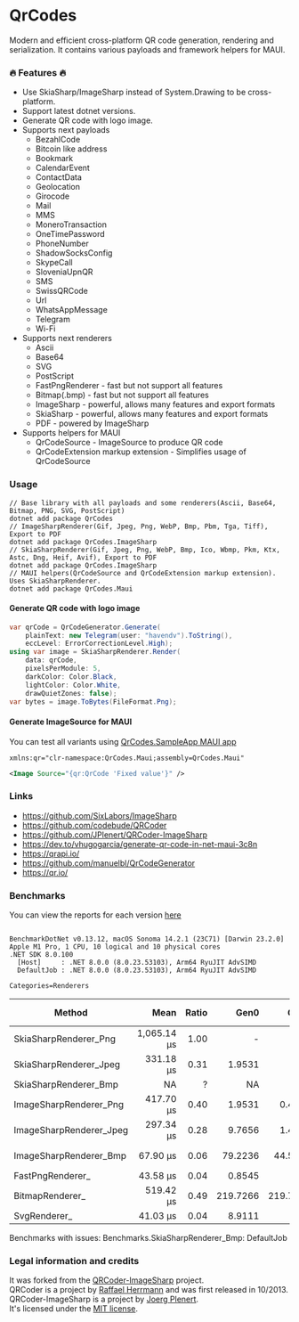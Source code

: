 # QrCodes
Modern and efficient cross-platform QR code generation, rendering and serialization. 
It contains various payloads and framework helpers for MAUI.  

### 🔥 Features 🔥
- Use SkiaSharp/ImageSharp instead of System.Drawing to be cross-platform.
- Support latest dotnet versions.
- Generate QR code with logo image.
- Supports next payloads
  - BezahlCode
  - Bitcoin like address
  - Bookmark
  - CalendarEvent
  - ContactData
  - Geolocation
  - Girocode
  - Mail
  - MMS
  - MoneroTransaction
  - OneTimePassword
  - PhoneNumber
  - ShadowSocksConfig
  - SkypeCall
  - SloveniaUpnQR
  - SMS
  - SwissQRCode
  - Url
  - WhatsAppMessage
  - Telegram
  - Wi-Fi
- Supports next renderers
  - Ascii
  - Base64
  - SVG
  - PostScript
  - FastPngRenderer - fast but not support all features
  - Bitmap(.bmp) - fast but not support all features
  - ImageSharp - powerful, allows many features and export formats
  - SkiaSharp - powerful, allows many features and export formats
  - PDF - powered by ImageSharp
- Supports helpers for MAUI
  - QrCodeSource - ImageSource to produce QR code
  - QrCodeExtension markup extension - Simplifies usage of QrCodeSource

### Usage
```
// Base library with all payloads and some renderers(Ascii, Base64, Bitmap, PNG, SVG, PostScript)
dotnet add package QrCodes
// ImageSharpRenderer(Gif, Jpeg, Png, WebP, Bmp, Pbm, Tga, Tiff), Export to PDF
dotnet add package QrCodes.ImageSharp
// SkiaSharpRenderer(Gif, Jpeg, Png, WebP, Bmp, Ico, Wbmp, Pkm, Ktx, Astc, Dng, Heif, Avif), Export to PDF
dotnet add package QrCodes.ImageSharp
// MAUI helpers(QrCodeSource and QrCodeExtension markup extension). Uses SkiaSharpRenderer.
dotnet add package QrCodes.Maui
```

#### Generate QR code with logo image
```csharp
var qrCode = QrCodeGenerator.Generate(
    plainText: new Telegram(user: "havendv").ToString(),
    eccLevel: ErrorCorrectionLevel.High);
using var image = SkiaSharpRenderer.Render(
    data: qrCode,
    pixelsPerModule: 5,
    darkColor: Color.Black,
    lightColor: Color.White,
    drawQuietZones: false);
var bytes = image.ToBytes(FileFormat.Png);
```

#### Generate ImageSource for MAUI
You can test all variants using [QrCodes.SampleApp MAUI app](sample)
```
xmlns:qr="clr-namespace:QrCodes.Maui;assembly=QrCodes.Maui"
```
```xml
<Image Source="{qr:QrCode 'Fixed value'}" />
```

### Links
- https://github.com/SixLabors/ImageSharp
- https://github.com/codebude/QRCoder
- https://github.com/JPlenert/QRCoder-ImageSharp
- https://dev.to/vhugogarcia/generate-qr-code-in-net-maui-3c8n
- https://qrapi.io/
- https://github.com/manuelbl/QrCodeGenerator
- https://qr.io/

### Benchmarks
You can view the reports for each version [here](benchmarks)

<!--BENCHMARKS_START-->
```

BenchmarkDotNet v0.13.12, macOS Sonoma 14.2.1 (23C71) [Darwin 23.2.0]
Apple M1 Pro, 1 CPU, 10 logical and 10 physical cores
.NET SDK 8.0.100
  [Host]     : .NET 8.0.0 (8.0.23.53103), Arm64 RyuJIT AdvSIMD
  DefaultJob : .NET 8.0.0 (8.0.23.53103), Arm64 RyuJIT AdvSIMD

Categories=Renderers  

```
| Method                  | Mean        | Ratio | Gen0     | Gen1     | Gen2    | Allocated | Alloc Ratio |
|------------------------ |------------:|------:|---------:|---------:|--------:|----------:|------------:|
| SkiaSharpRenderer_Png   | 1,065.14 μs |  1.00 |        - |        - |       - |   1.52 KB |        1.00 |
| SkiaSharpRenderer_Jpeg  |   331.18 μs |  0.31 |   1.9531 |        - |       - |  13.23 KB |        8.72 |
| SkiaSharpRenderer_Bmp   |          NA |     ? |       NA |       NA |      NA |        NA |           ? |
| ImageSharpRenderer_Png  |   417.70 μs |  0.40 |   1.9531 |   0.4883 |       - |   48.1 KB |       31.71 |
| ImageSharpRenderer_Jpeg |   297.34 μs |  0.28 |   9.7656 |   1.4648 |  0.4883 |  57.02 KB |       37.60 |
| ImageSharpRenderer_Bmp  |    67.90 μs |  0.06 |  79.2236 |  44.5557 | 43.3350 | 363.08 KB |      239.40 |
| FastPngRenderer_        |    43.58 μs |  0.04 |   0.8545 |        - |       - |   5.39 KB |        3.56 |
| BitmapRenderer_         |   519.42 μs |  0.49 | 219.7266 | 219.7266 | 36.1328 | 368.75 KB |      243.15 |
| SvgRenderer_            |    41.03 μs |  0.04 |   8.9111 |        - |       - |  54.95 KB |       36.23 |

Benchmarks with issues:
  Benchmarks.SkiaSharpRenderer_Bmp: DefaultJob

<!--BENCHMARKS_END-->

### Legal information and credits

It was forked from the [QRCoder-ImageSharp](https://github.com/JPlenert/QRCoder-ImageSharp) project.  
QRCoder is a project by [Raffael Herrmann](https://raffaelherrmann.de) and was first released in 10/2013.  
QRCoder-ImageSharp is a project by [Joerg Plenert](https://plenert.net).  
It's licensed under the [MIT license](https://github.com/JPlenert/QRCoder.ImageSharp/blob/master/license.txt).